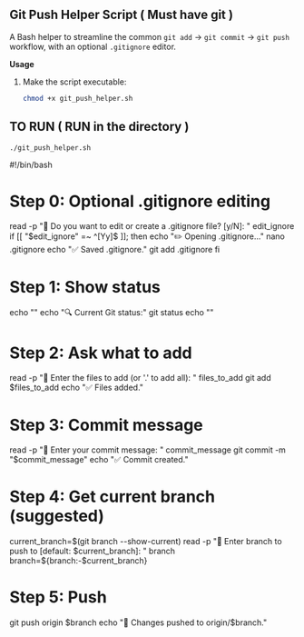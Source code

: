 ## Git Push Helper Script ( Must have git )

A Bash helper to streamline the common `git add` → `git commit` → `git push` workflow, with an optional `.gitignore` editor.

**Usage**

1. Make the script executable:
   ```bash
   chmod +x git_push_helper.sh

## TO RUN ( RUN in the directory )
    ./git_push_helper.sh

#!/bin/bash

# Step 0: Optional .gitignore editing
read -p "📄 Do you want to edit or create a .gitignore file? [y/N]: " edit_ignore
if [[ "$edit_ignore" =~ ^[Yy]$ ]]; then
    echo "✏️  Opening .gitignore..."
    nano .gitignore
    echo "✅ Saved .gitignore."
    git add .gitignore
fi

# Step 1: Show status
echo ""
echo "🔍 Current Git status:"
git status
echo ""

# Step 2: Ask what to add
read -p "📂 Enter the files to add (or '.' to add all): " files_to_add
git add $files_to_add
echo "✅ Files added."

# Step 3: Commit message
read -p "📝 Enter your commit message: " commit_message
git commit -m \"$commit_message\"
echo "✅ Commit created."

# Step 4: Get current branch (suggested)
current_branch=$(git branch --show-current)
read -p "🌿 Enter branch to push to [default: $current_branch]: " branch
branch=${branch:-$current_branch}

# Step 5: Push
git push origin $branch
echo "🚀 Changes pushed to origin/$branch."
